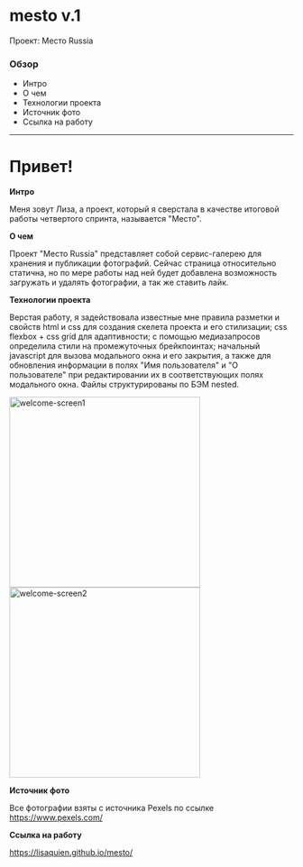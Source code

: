 # mesto v.1
Проект: Место Russia

### Обзор
* Интро
* О чем
* Технологии проекта
* Источник фото
* Ссылка на работу

------------

# Привет!

**Интро**

Меня зовут Лиза, а проект, который я сверстала в качестве итоговой работы четвертого спринта, называется "Место".

**О чем**

Проект "Место Russia" представляет собой сервис-галерею для хранения и публикации фотографий. Сейчас страница относительно статична, но по мере работы над ней будет добавлена возможность загружать и удалять фотографии, а так же ставить лайк.

**Технологии проекта**

Верстая работу, я задействовала известные мне правила разметки и свойств html и css для создания скелета проекта и его стилизации; css flexbox + css grid для адаптивности; с помощью медиазапросов определила стили на промежуточных брейкпоинтах; начальный javascript для вызова модального окна и его закрытия, а также для обновления информации в полях "Имя пользователя" и "О пользователе" при редактировании их в соответствующих полях модального окна. Файлы структурированы по БЭМ nested.

<img width="338" alt="welcome-screen1" src="https://user-images.githubusercontent.com/101216354/169703273-d5445445-fda5-4d08-97ad-059b80854a2a.png">
<img width="338" alt="welcome-screen2" src="https://user-images.githubusercontent.com/101216354/169703275-faa04161-9a97-4ed0-b97e-aa82cc13da71.png">

**Источник фото**

Все фотографии взяты с источника Pexels по ссылке https://www.pexels.com/

**Ссылка на работу**

https://lisaquien.github.io/mesto/
